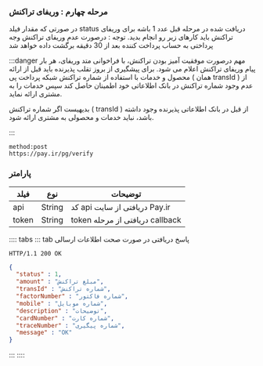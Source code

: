 ### مرحله چهارم : وریفای تراکنش


در صورتی که مقدار فیلد status دریافت شده در مرحله قبل عدد 1 باشه برای وریفای تراکنش باید کارهای زیر رو انجام بدید. توجه : درصورت عدم وریفای تراکنش وجه پرداختی به حساب پرداخت کننده بعد از 30 دقیقه برگشت داده خواهد شد

:::danger مهم
درصورت موفقیت آمیز بودن تراکنش، با فراخوانی متد وریفای، هر بار پیام وریفای تراکنش اعلام می شود. برای پیشگیری از بروز تقلب پذیرنده باید قبل از ارائه محصول و خدمات با استفاده از شماره تراکنش شبکه پرداخت پی ( همان transId ) از عدم وجود شماره تراکنش در بانک اطلاعاتی خود اطمینان حاصل کند سپس خدمات را به مشتری ارائه نماید.

بدیهیست اگر شماره تراکنش ( transId ) از قبل در بانک اطلاعاتی پذیرنده وجود داشته باشد، نباید خدمات و محصولی به مشتری ارائه شود.

:::

```http request
method:post
https://pay.ir/pg/verify
```

### پارامتر

| فیلد  |  نوع  | توضیحات  |
| ------------ | ------------ | ------------ |
|  api  |  String  |کد api دریافتی از سایت Pay.ir |
|  token  |  String  | token دریافتی از مرحله callback |



:::: tabs
::: tab  پاسخ دریافتی در صورت صحت اطلاعات ارسالی
``` http request
HTTP/1.1 200 OK
```

```json
{
  "status" : 1,
  "amount" : "مبلغ تراکنش",
  "transId" : "شماره تراکنش",
  "factorNumber" : "شماره فاکتور",
  "mobile" : "شماره موبایل",
  "description" : "توضیحات",
  "cardNumber" : "شماره کارت",
  "traceNumber" : "شماره پیگیری",
  "message" : "OK"
}
```
:::
::::